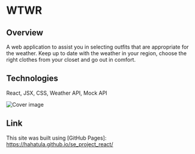 # WTWR

## Overview
A web application to assist you in selecting outfits that are appropriate for the weather.
Keep up to date with the weather in your region, choose the right clothes from your closet and go out in comfort.

## Technologies
React,
JSX,
CSS,
Weather API,
Mock API

![Cover image](wtwr.jpg)

## Link
This site was built using [GitHub Pages]: https://hahatula.github.io/se_project_react/
